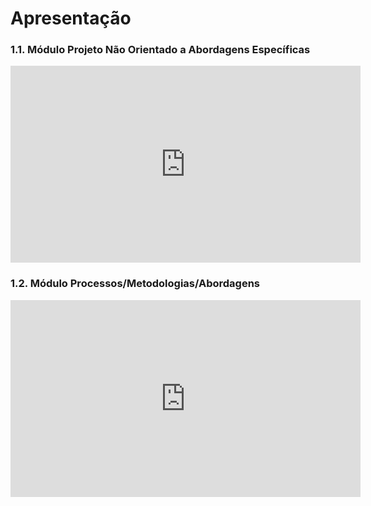 # Apresentação

### 1.1. Módulo Projeto Não Orientado a Abordagens Específicas
<iframe width="560" height="315" src="https://www.youtube.com/embed/1i1FSKLa3sw" frameborder="0" allow="accelerometer; autoplay; clipboard-write; encrypted-media; gyroscope; picture-in-picture" allowfullscreen></iframe>

### 1.2. Módulo Processos/Metodologias/Abordagens
<iframe width="560" height="315" src="https://www.youtube.com/embed/WFZWljNopaQ" frameborder="0" allow="accelerometer; autoplay; clipboard-write; encrypted-media; gyroscope; picture-in-picture" allowfullscreen></iframe>